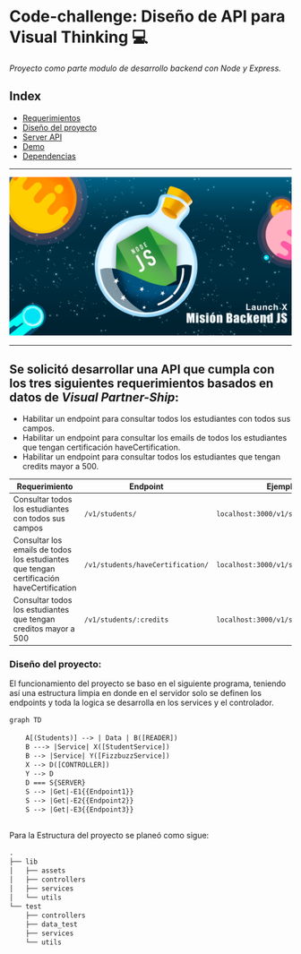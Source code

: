 # Code-challenge: Diseño de API para Visual Thinking 💻

*Proyecto como parte modulo de desarrollo backend con Node y Express.*
<br>


## Index

* [Requerimientos](#1)
* [Diseño del proyecto](#diseño-del-proyecto)
* [Server API]()
* [Demo]()
* [Dependencias]()
---

<img id="test" src="./lib/assets/cover.png">

---
 ## <a id="1">Se solicitó desarrollar una API que cumpla con los tres siguientes requerimientos basados en datos de *Visual Partner-Ship*: </a>

* Habilitar un endpoint para consultar todos los estudiantes con todos sus campos.
* Habilitar un endpoint para consultar los emails de todos los estudiantes que tengan certificación haveCertification.
* Habilitar un endpoint para consultar todos los estudiantes que tengan credits mayor a 500.

| Requerimiento     | Endpoint    | Ejemplo de Request |
|-------------------|-------------|---------|
|Consultar todos los estudiantes con todos sus campos| `/v1/students/`|`localhost:3000/v1/students`|
|Consultar los emails de todos los estudiantes que tengan certificación haveCertification| `/v1/students/haveCertification/`|`localhost:3000/v1/students/haveCertification`|
|Consultar todos los estudiantes que tengan creditos mayor a 500|`/v1/students/:credits`|`localhost:3000/v1/students/credits`|


### Diseño del proyecto:

El funcionamiento del proyecto se baso en el siguiente programa, teniendo así una estructura limpia en donde en el servidor solo se definen los endpoints y toda la logica se desarrolla en los services y el controlador.

```mermaid
graph TD
    
    A[(Students)] --> | Data | B([READER])
    B ---> |Service| X([StudentService]) 
    B --> |Service| Y([FizzbuzzService])
    X --> D([CONTROLLER])
    Y --> D
    D === S{SERVER}
    S --> |Get|-E1{{Endpoint1}}
    S --> |Get|-E2{{Endpoint2}}
    S --> |Get|-E3{{Endpoint3}}
 
```

Para la Estructura del proyecto se planeó como sigue:
```
.
├── lib
│   ├── assets
│   ├── controllers
│   ├── services
│   └── utils
└── test
    ├── controllers
    ├── data_test
    ├── services
    └── utils
```











































